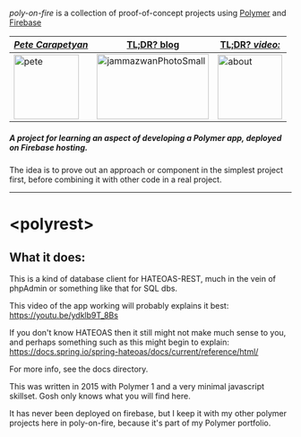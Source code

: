*poly-on-fire* is a collection of proof-of-concept projects using [Polymer](https://www.polymer-project.org/) and [Firebase](https://firebase.google.com/)

|[**_Pete Carapetyan_**](http://appwriter.com)|  [TL;DR? blog](https://betterologist.net/2018/04/poly-on-fire-polymer-on-firebase/) |[TL;DR? _video:_](https://youtu.be/P9DwkqqUxNs)|
| --- | --- | --- |
|<a href="http://appwriter.com"><img class="style-svg" src="https://betterologist.net/wp-content/uploads/2016/05/pete-300x297.jpg" alt="pete" width="116" height="115" /></a>|<a href="https://betterologist.net/2018/04/poly-on-fire-polymer-on-firebase/" ><img class="style-svg" src="http://docs.datafundamentals.com/txt.png" alt="jammazwanPhotoSmall" width="200" height="116" /></a>|<a href="https://youtu.be/P9DwkqqUxNs"><img class="style-svg" src="https://betterologist.net/wp-content/uploads/2016/05/jamzVid1.png" alt="about" width="115" height="115" /></a>|


##### A project for learning an aspect of developing a Polymer app, deployed on Firebase hosting.

The idea is to prove out an approach or component in the simplest project first, before combining it with other code in a real project.

----

# \<polyrest\>

## What it does:

This is a kind of database client for HATEOAS-REST, much in the vein of phpAdmin or something like that for SQL dbs.

This video of the app working will probably explains it best: https://youtu.be/ydklb9T_8Bs

If you don't know HATEOAS then it still might not make much sense to you, and perhaps something such as this might begin to explain: https://docs.spring.io/spring-hateoas/docs/current/reference/html/

For more info, see the docs directory.

This was written in 2015 with Polymer 1 and a very minimal javascript skillset. Gosh only knows what you will find here.

It has never been deployed on firebase, but I keep it with my other polymer projects here in poly-on-fire, because it's part of my Polymer portfolio.
